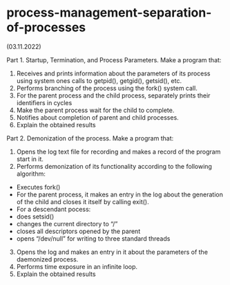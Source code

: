 # process-management-separation-of-processes

(03.11.2022)

Part 1. Startup, Termination, and Process Parameters. Make a program that: 

1. Receives and prints information about the parameters of its process using system ones 
calls to getpid(), getgid(), getsid(), etc. 
2. Performs branching of the process using the fork() system call. 
3. For the parent process and the child process, separately prints their identifiers in 
cycles 
4. Make the parent process wait for the child to complete. 
5. Notifies about completion of parent and child processes. 
6. Explain the obtained results 

Part 2. Demonization of the process. Make a program that:

1. Opens the log text file for recording and makes a record of the program start in it. 
2. Performs demonization of its functionality according to the following algorithm: 
- Executes fork() 
- For the parent process, it makes an entry in the log about the generation of the child and closes it 
itself by calling exit(). 
- For a descendant pocess: 
- does setsid() 
- changes the current directory to “/” 
- closes all descriptors opened by the parent 
- opens “/dev/null” for writing to three standard threads 
3. Opens the log and makes an entry in it about the parameters of the daemonized process. 
4. Performs time exposure in an infinite loop. 
5. Explain the obtained results
